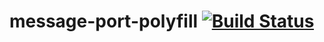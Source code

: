 # message-port-polyfill [![Build Status](https://travis-ci.org/rocwind/message-port-polyfill.svg?branch=master)](https://travis-ci.org/rocwind/message-port-polyfill)
